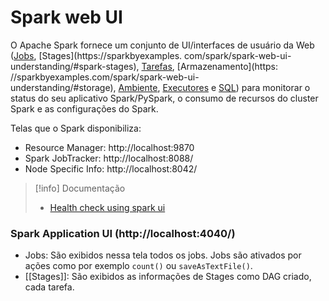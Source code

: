 # Spark web UI

O Apache Spark fornece um conjunto de UI/interfaces de usuário da Web ([Jobs](https://sparkbyexamples.com/spark/spark-web-ui-understanding/#spark-jobs), [Stages](https://sparkbyexamples. com/spark/spark-web-ui-understanding/#spark-stages), [Tarefas](https://sparkbyexamples.com/spark/spark-web-ui-understanding/#tasks), [Armazenamento](https: //sparkbyexamples.com/spark/spark-web-ui-understanding/#storage), [Ambiente](https://sparkbyexamples.com/spark/spark-web-ui-understanding/#environment), [Executores]( https://sparkbyexamples.com/spark/spark-web-ui-understanding/#executors) e [SQL](https://sparkbyexamples.com/spark/spark-web-ui-understanding/#sql)) para monitorar o status do seu aplicativo Spark/PySpark, o consumo de recursos do cluster Spark e as configurações do Spark.

Telas que o Spark disponibiliza:
- Resource Manager: http://localhost:9870
- Spark JobTracker: http://localhost:8088/
- Node Specific Info: http://localhost:8042/

> [!info] Documentação
> - [Health check using spark ui](https://medium.com/@badwaik.ojas/health-check-using-spark-ui-b0d3d26e08a0)
### Spark Application UI (http://localhost:4040/)

- Jobs: São exibidos nessa tela todos os jobs. Jobs são ativados por ações como por exemplo `count()` ou `saveAsTextFile()`.
- [[Stages]]: São exibidos as informações de Stages como DAG criado, cada tarefa.